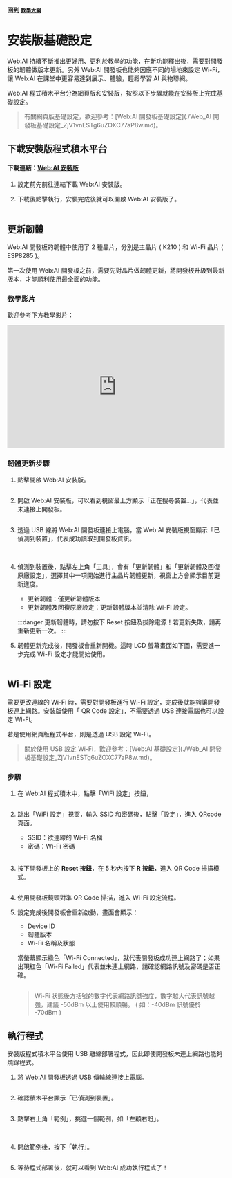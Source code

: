 #### 回到 [`教學大綱`](./`教學大綱`_qo4Ew_UQTU25aAm8DfFHFw.md)

# 安裝版基礎設定

Web:AI 持續不斷推出更好用、更利於教學的功能，在新功能釋出後，需要對開發板的韌體做版本更新。另外 Web:AI 開發板也能夠因應不同的場地來設定 Wi-Fi，讓 Web:AI 在課堂中更容易達到展示、體驗，輕鬆學習 AI 與物聯網。

Web:AI 程式積木平台分為網頁版和安裝版，按照以下步驟就能在安裝版上完成基礎設定。

> 有關網頁版基礎設定，歡迎參考：[Web:AI 開發板基礎設定](./Web_AI 開發板基礎設定_ZjV1vnESTg6uZOXC77aP8w.md)。

## 下載安裝版程式積木平台

#### 下載連結：[Web:AI 安裝版](https://drive.google.com/file/d/1m4qGyWGae-2yytYrSorrJKaP-XBBarHR/view)

1. 設定前先前往連結下載 Web:AI 安裝版。 
2. 下載後點擊執行，安裝完成後就可以開啟 Web:AI 安裝版了。

    <img src="https://md.webduino.io/uploads/upload_4c0c19b4782014407c134e49323fa2f4.png" alt="" width="">

## 更新韌體

Web:AI 開發板的韌體中使用了 2 種晶片，分別是主晶片 ( K210 ) 和 Wi-Fi 晶片 ( ESP8285 )。

第一次使用 Web:AI 開發板之前，需要先對晶片做韌體更新，將開發板升級到最新版本，才能順利使用最全面的功能。

### 教學影片

歡迎參考下方教學影片：

<iframe src="https://www.youtube.com/embed/vl6XY0iCCuM" allowfullscreen width="100%" style="aspect-ratio:728/410;border:none " ></iframe>

### 韌體更新步驟

1. 點擊開啟 Web:AI 安裝版。

    <img src="https://md.webduino.io/uploads/upload_4c0c19b4782014407c134e49323fa2f4.png" alt="" width="">

2. 開啟 Web:AI 安裝版，可以看到視窗最上方顯示「正在搜尋裝置...」，代表並未連接上開發板。

    <img src="https://md.webduino.io/uploads/upload_6e38bcc632aad5ef625c43833b4cd579.png" alt="" width="">

3. 透過 USB 線將 Web:AI 開發板連接上電腦，當 Web:AI 安裝版視窗顯示「已偵測到裝置」，代表成功讀取到開發板資訊。

    <img src="https://md.webduino.io/uploads/upload_cc6e863eac6b646086704d0fd37de900.png" alt="" width="">

    <img src="https://md.webduino.io/uploads/upload_01d95577c2800de0b1686ecf195a160d.png" alt="" width="">

4. 偵測到裝置後，點擊左上角「工具」，會有「更新韌體」和「更新韌體及回復原廠設定」，選擇其中一項開始進行主晶片韌體更新，視窗上方會顯示目前更新進度。

   - 更新韌體：僅更新韌體版本
   - 更新韌體及回復原廠設定：更新韌體版本並清除 Wi-Fi 設定。

    <img src="https://md.webduino.io/uploads/upload_7ba6a2e5f255c8ec78d61b4937d64f06.png" alt="" width="">

    :::danger
    更新韌體時，請勿按下 Reset 按鈕及拔除電源！若更新失敗，請再重新更新一次。
    :::

4. 韌體更新完成後，開發板會重新開機。這時 LCD 螢幕畫面如下圖，需要進一步完成 Wi-Fi 設定才能開始使用。

    <img src="https://md.webduino.io/uploads/upload_e36c621d34c0a83c433bb5ccb705de77.png" alt="" width="">

## Wi-Fi 設定

需要更改連線的 Wi-Fi 時，需要對開發板進行 Wi-Fi 設定，完成後就能夠讓開發板連上網路。安裝版使用「 QR Code 設定」，不需要透過 USB 連接電腦也可以設定 Wi-Fi。

若是使用網頁版程式平台，則是透過 USB 設定 Wi-Fi。

> 關於使用 USB 設定 Wi-Fi，歡迎參考：[Web:AI 基礎設定](./Web_AI 開發板基礎設定_ZjV1vnESTg6uZOXC77aP8w.md)。

### 步驟

1. 在 Web:AI 程式積木中，點擊「WiFi 設定」按鈕，

    <img src="https://md.webduino.io/uploads/upload_968fc0eceabcccc185b7bc2a546b1d71.jpg" alt="" width="">

2. 跳出「WiFi 設定」視窗，輸入 SSID 和密碼後，點擊「設定」，進入 QRcode 頁面。

    - SSID：欲連線的 Wi-Fi 名稱
    - 密碼：Wi-Fi 密碼

   <img src="https://md.webduino.io/uploads/upload_6f7e320080816647d62cb09c622b046b.png" alt="" width="">

    <img src="https://md.webduino.io/uploads/upload_9bbf3a19c931f8b93d79f517ac190dd9.png" alt="" width="">

3. 按下開發板上的 **Reset 按鈕**，在 5 秒內按下 **R 按鈕**，進入 QR Code 掃描模式。

   <img src="https://md.webduino.io/uploads/upload_e8089a96c7e5bad6ab60d9253aa5ba8a.png" alt="" width="">

4. 使用開發板鏡頭對準 QR Code 掃描，進入 Wi-Fi 設定流程。

5. 設定完成後開發板會重新啟動，畫面會顯示：
    - Device ID
    - 韌體版本
    - Wi-Fi 名稱及狀態

    當螢幕顯示綠色「Wi-Fi Connected」，就代表開發板成功連上網路了；如果出現紅色「Wi-Fi Failed」代表並未連上網路，請確認網路訊號及密碼是否正確。

    <img src="https://md.webduino.io/uploads/upload_73acc92e869132db14f17349bdb706df.png" alt="" width="">

   > Wi-Fi 狀態後方括號的數字代表網路訊號強度，數字越大代表訊號越強，建議 -50dBm 以上使用較順暢。
   > ( 如：-40dBm 訊號優於 -70dBm )

## 執行程式

安裝版程式積木平台使用 USB 離線部署程式，因此即使開發板未連上網路也能夠燒錄程式。

1. 將 Web:AI 開發板透過 USB 傳輸線連接上電腦。

    <img src="https://md.webduino.io/uploads/upload_969b2029125090a94b21739c33b9c065.png" alt="" width="">

2. 確認積木平台顯示「已偵測到裝置」。

    <img src="https://md.webduino.io/uploads/upload_f5c3285f9aacefd1398bb349cc480843.png" alt="" width="">

3. 點擊右上角「範例」，挑選一個範例，如「左顧右盼」。

    <img src="https://md.webduino.io/uploads/upload_0335bdf84099424830f587169f6d9be8.jpg" alt="" width="">

    <img src="https://md.webduino.io/uploads/upload_35f1b77a6c3e34063f2f2804a16d22dd.png" alt="" width="">

4. 開啟範例後，按下「執行」。

    <img src="https://md.webduino.io/uploads/upload_452d3d40bfc988bfb56aa601eef14408.jpg" alt="" width="">

5. 等待程式部署後，就可以看到 Web:AI 成功執行程式了！

    <img src="https://md.webduino.io/uploads/upload_10eaae1a28675183e916965ac919fa61.gif" alt="" width="">

